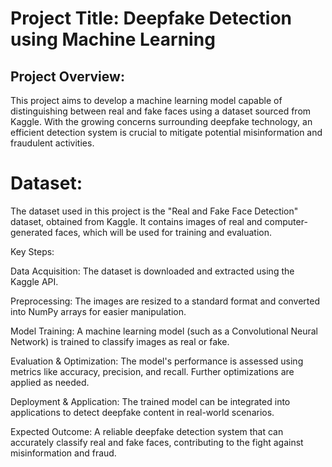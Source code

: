 # Project Title: Deepfake Detection using Machine Learning


## Project Overview:
This project aims to develop a machine learning model capable of distinguishing between real and fake faces using a dataset sourced from Kaggle. With the growing concerns surrounding deepfake technology, an efficient detection system is crucial to mitigate potential misinformation and fraudulent activities.

# Dataset:
The dataset used in this project is the "Real and Fake Face Detection" dataset, obtained from Kaggle. It contains images of real and computer-generated faces, which will be used for training and evaluation.

Key Steps:

Data Acquisition: The dataset is downloaded and extracted using the Kaggle API.

Preprocessing: The images are resized to a standard format and converted into NumPy arrays for easier manipulation.

Model Training: A machine learning model (such as a Convolutional Neural Network) is trained to classify images as real or fake.

Evaluation & Optimization: The model's performance is assessed using metrics like accuracy, precision, and recall. Further optimizations are applied as needed.

Deployment & Application: The trained model can be integrated into applications to detect deepfake content in real-world scenarios.

Expected Outcome:
A reliable deepfake detection system that can accurately classify real and fake faces, contributing to the fight against misinformation and fraud.

